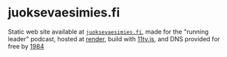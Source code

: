 # juoksevaesimies.fi

Static web site available at [`juoksevaesimies.fi`](https://juoksevaesimies.fi),
made for the "running leader" podcast, hosted at [render](https://render.com/),
build with [11ty.js](https://www.11ty.dev/),
and DNS provided for free by [1984](https://1984hosting.com/)
